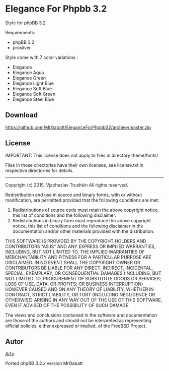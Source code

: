 Elegance For Phpbb 3.2
=============================

Style for phpBB 3.2

Requirements:

- phpBB 3.2
- prosilver

Style come with 7 color variations :
- Elegance
- Elegance Aqua
- Elegance Green
- Elegance Light Blue
- Elegance Soft Blue
- Elegance Soft Green
- Elegance Steel Blue


## Download
https://github.com/MrGabatt/EleganceForPhpbb32/archive/master.zip


## License
IMPORTANT: This license does not apply to files in directory theme/fonts/

Files in those directories have their own licenses, see license.txt in respective
directories for details.

-----------------------------------------------------------------------------

Copyright (c) 2015, Vjacheslav Trushkin
All rights reserved.

Redistribution and use in source and binary forms, with or without
modification, are permitted provided that the following conditions are met:

1. Redistributions of source code must retain the above copyright notice, this
   list of conditions and the following disclaimer. 
2. Redistributions in binary form must reproduce the above copyright notice,
   this list of conditions and the following disclaimer in the documentation
   and/or other materials provided with the distribution.

THIS SOFTWARE IS PROVIDED BY THE COPYRIGHT HOLDERS AND CONTRIBUTORS "AS IS" AND
ANY EXPRESS OR IMPLIED WARRANTIES, INCLUDING, BUT NOT LIMITED TO, THE IMPLIED
WARRANTIES OF MERCHANTABILITY AND FITNESS FOR A PARTICULAR PURPOSE ARE
DISCLAIMED. IN NO EVENT SHALL THE COPYRIGHT OWNER OR CONTRIBUTORS BE LIABLE FOR
ANY DIRECT, INDIRECT, INCIDENTAL, SPECIAL, EXEMPLARY, OR CONSEQUENTIAL DAMAGES
(INCLUDING, BUT NOT LIMITED TO, PROCUREMENT OF SUBSTITUTE GOODS OR SERVICES;
LOSS OF USE, DATA, OR PROFITS; OR BUSINESS INTERRUPTION) HOWEVER CAUSED AND
ON ANY THEORY OF LIABILITY, WHETHER IN CONTRACT, STRICT LIABILITY, OR TORT
(INCLUDING NEGLIGENCE OR OTHERWISE) ARISING IN ANY WAY OUT OF THE USE OF THIS
SOFTWARE, EVEN IF ADVISED OF THE POSSIBILITY OF SUCH DAMAGE.

The views and conclusions contained in the software and documentation are those
of the authors and should not be interpreted as representing official policies, 
either expressed or implied, of the FreeBSD Project.

## Autor
[Arty](https://www.artodia.com)

Ported phpBB 3.2.x version MrGabatt
